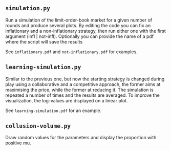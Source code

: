 ## `simulation.py`

Run a simulation of the limit-order-book market for a given number of rounds and produce several plots. By editing the code you can fix an inflationary and a non-inflationary strategy, then run either one with the first argument (infl | not-infl). Optionally you can provide the name of a pdf where the script will save the results

See `inflationary.pdf` and `not-inflationary.pdf` for examples.

## `learning-simulation.py`

Similar to the previous one, but now the starting strategy is changed during play using a collaborative and a competitive approach, the former aims at maximising the price, while the former at reducing it. The simulation is repeated a number of times and the results are averaged. To improve the visualization, the log-values are displayed on a linear plot.

See `learning-simulation.pdf` for an example.

## `collusion-volume.py`

Draw random values for the parameters and display the proportion with positive mu.
